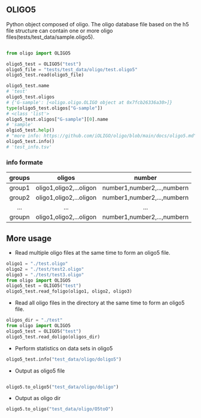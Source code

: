 
## OLIGO5

Python object composed of oligo. The oligo database file based on the h5 file structure can contain one or more oligo files(tests/test_data/sample.oligo5).

```python

from oligo import OLIGO5

oligo5_test = OLIGO5("test")
oligo5_file = "tests/test_data/oligo/test.oligo5"
oligo5_test.read(oligo5_file)

oligo5_test.name
# 'test'
oligo5_test.oligos
# {'G-sample': [<oligo.oligo.OLIGO object at 0x7fcb26336a30>]}
type(oligo5_test.oligos["G-sample"])
# <class 'list'>
oligo5_test.oligos["G-sample"][0].name
# 'sample'
olgio5_test.help()
# "more info: https://github.com/iOLIGO/oligo/blob/main/docs/oligo5.md"
oligo5_test.info()
# 'test_info.tsv'
```

### info formate

|groups|oligos|number|
|:----:|:----:|:----:|
|group1|oligo1,oligo2,...oligon|number1,number2,...,numbern|
|group2|oligo1,oligo2,...oligon|number1,number2,...,numbern|
| ... | ... | ... |
|groupn|oligo1,oligo2,...oligon|number1,number2,...,numbern|



## More usage

- Read multiple oligo files at the same time to form an oligo5 file.

```python
oligo1 = "./test.oligo"
oligo2 = "./test/test2.oligo"
oligo3 = "./test/test3.oligo"
from oligo import OLIGO5
oligo5_test = OLIGO5("test")
oligo5_test.read_foligo(oligo1, oligo2, oligo3)
```

- Read all oligo files in the directory at the same time to form an oligo5 file.

```python
oligos_dir = "./test"
from oligo import OLIGO5
oligo5_test = OLIGO5("test")
oligo5_test.read_doligo(oligos_dir)
```

- Perform statistics on data sets in oligo5

```python
oligo5_test.info("test_data/oligo/doligo5")
```

- Output as oligo5 file

```python

oligo5.to_oligo5("test_data/oligo/doligo")

```

- Output as oligo dir

```python
oligo5.to_oligo("test_data/oligo/O5toO")
```